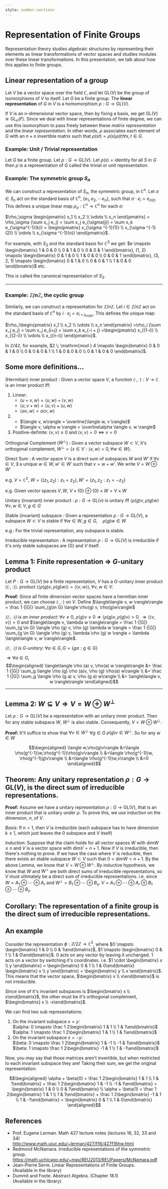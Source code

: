 ```yaml
---
style: number-sections
---
```


# Representation of Finite Groups

Representation theory studies algebraic structures by representing their
elements as linear transformations of vector spaces and studies modules over
these linear transformations. In this presentation, we talk about how this
applies to finite groups.

## Linear representation of a group

Let $V$ be a vector space over the field $\mathbb C$, and let $\mathrm{GL}(V)$
be the group of isomorphisms of $V$ to itself. Let $G$ be a finite group. The
**linear representation** of $G$ in $V$ is a homomorphism $\rho: G \to
\mathrm{GL}(V)$.

If $V$ is an $n$-dimensional vector space, then by fixing a basis, we get
$\mathrm{GL}(V) \cong \mathrm{GL}_n(F)$. Since we deal with linear
representations of finite degree, we can use this isomorphism to pass freely
between these *matrix representation* and the *linear representation*. In
other words, $\rho$ associates each element of $G$ with an $n\times n$
invertible matrix such that $\rho(st) = \rho(s)\rho(t) \forall s, t \in G$.

### Example: Unit / Trivial representation

Let $G$ be a finite group. Let $\rho: G \to \mathrm {GL}(V)$. Let $\rho(s) =
\text{identity}$ for all $S$ in $G$ then $\rho$ is a representation of $G$
called the trivial or unit representation.

### Example: The symmetric group $S_n$

We can construct a representation of $S_n$, the symmetric group, in
$\mathbb C^n$. Let $\sigma \in S_n$ act on the standard basis of $\mathbb C^n$,
$\{e_1, e_2, \cdots e_n\}$, such that $\sigma\cdot e_i = e_{\sigma(i)}$.
This defines a unique linear map $\rho_\sigma: \mathbb C^n \to \mathbb C^n$
for each $\sigma$:

$\rho_\sigma \begin{pmatrix} x_1 \\ x_2 \\ \vdots \\ x_n \end{pmatrix} =
\rho_\sigma (\sum x_j e_j) = \sum x_j e_{\sigma(j)} = \sum x_k e_{\sigma^{-1}(k)} =
\begin{pmatrix}
x_{\sigma ^{-1}(1)} \\
x_{\sigma ^{-1}(2)} \\
\vdots            \\
x_{\sigma ^{-1}(n)}
\end{pmatrix}$.

For example, with $S_3$ and the standard basis for $\mathbb C^3$ we get:
$e         \mapsto \begin{bmatrix} 1 & 0 & 0 \\ 0 & 1 & 0 \\ 0 & 0 & 1 \end{bmatrix},
 (1, 2)    \mapsto \begin{bmatrix} 0 & 1 & 0 \\ 1 & 0 & 0 \\ 0 & 0 & 1 \end{bmatrix},
 (3, 2, 1) \mapsto \begin{bmatrix} 0 & 1 & 0 \\ 0 & 0 & 1 \\ 1 & 0 & 0 \end{bmatrix}$
etc.

This is called the canonical representation of $S_3$.

---

### Example: $\mathbb Z / n \mathbb Z$, the cyclic group

Similarly, we can construct a representation for $\mathbb Z / n\mathbb Z$.
Let $i \in \mathbb Z / n\mathbb Z$ act on the standard basis of $\mathbb C^n$
by $i \cdot e_j = e_{i+j_{\mathrm{mod }n}}$. This defines the unique map:

$\rho_i\begin{pmatrix} x_1 \\ x_2 \\ \vdots \\ x_n \end{pmatrix}
=\rho_i (\sum x_j e_j) = \sum x_j e_{i+j} = \sum x_k e_{-i + j}
=\begin{pmatrix}
x_{(1-i)} \\
x_{(2-i)} \\
\vdots            \\
x_{(n-i)}
\end{pmatrix}$.

In $\mathbb Z / 4 \mathbb Z$, for example, $2 \; \mathrm{mod } 4 \mapsto \begin{bmatrix}
0 & 0 & 1 & 0 \\
0 & 0 & 0 & 1 \\
1 & 0 & 0 & 0 \\
0 & 1 & 0 & 0
\end{bmatrix}$.

## Some more definitions...

(Hermitian) inner product
: Given a vector space $V$, a function $\langle \cdot, \cdot \rangle: V \to \mathbb C$
  is an inner product iff:
  1. Linear:
     * $\langle u + v , w \rangle = \langle u, w \rangle + \langle v, w \rangle$
     * $\langle u, v + w \rangle = \langle u, v \rangle + \langle u, w \rangle$
     * $\langle \alpha v, w \rangle =  \alpha \langle v, w \rangle$
  2. * $\langle v, w\rangle = \overline{\langle w, v \rangle}$
     * $\langle v, \alpha w \rangle =  \overline\alpha \langle v, w \rangle$
  3. Positive-definite: $\langle v, v\rangle \ge 0$ and $\langle v, v \rangle =
     0 \Longleftrightarrow v = 0$

Orthogonal Complement ($W^{\perp}$)
: Given a vector subspace $W \subset V$, it's orthogonal complement,
  $W^{\perp} = \{ x \in V: \langle x, w \rangle = 0, \forall w \in W \}$.

Direct Sum
: A vector space $V$ is a direct sum of subspaces $W$ and $W'$ if $\forall v \in
  V, \exists$ a unique $w \in W, w' \in W'$ such that $v = w + w'$. We write $V =
  W \oplus W'$

  e.g. $V = \mathbb C^2$, $W = \{(z_1, z_2)  : z_1 = z_2 \}, W' = \{ z_1, z_2  :
  z_1 = -z_2 \}$

  e.g. Given vector spaces $V, W$, $V \times \{0\} \oplus \{0\}\times W = V
  \times W$

Unitary (invariant) inner product
: $\rho : G \to \mathrm{GL} (v)$ is  unitary iff $\langle \rho(g) v, \rho (g) w\rangle \forall v, w \in V, g \in G$

Stable (invariant) subspace
: Given a representation $\rho: G \to \mathrm{GL}(V)$, a subspace $W \subset V$ is
  stable if $\forall w \in W, g \in G, \quad \rho(g) w \in W$

  e.g.: For the trivial representation, any subspace is stable.

Irreducible representation
: A representation $\rho: G \to \mathrm{GL}(V)$ is irreducible if it's only stable
  subspaces are $\{0\}$ and $V$ itself.

## Lemma 1: Finite representation $\Longrightarrow$ $G$-unitary product

Let $P: G \to \mathrm{GL}(V)$ be a finite representation, $V$ has a $G$-unitary inner
product $\langle\langle \cdot, \cdot \rangle\rangle$.
product $\langle\langle \rho(g) v, \rho(g)w\rangle\rangle = \langle\langle v, w
\rangle\rangle, \forall v, w \in V$.

**Proof:** Since all finite dimension vector spaces have a hermitian inner
product, we can choose  $\langle\cdot, \cdot \rangle$ on
$V$. Define $\langle\langle v, w \rangle\rangle = \frac 1 {|G|} \sum_{g\in G}
\langle \rho(g) v, \rho(g)w\rangle$

*$\langle\langle \cdot , \cdot \rangle\rangle$ is an inner product:* $\forall v
\ne 0$, $\rho (g)v \ne 0 \Longrightarrow \langle \rho (g)v, \rho(g) v\rangle >
0$. $\Longrightarrow \langle\langle v, v \rangle\rangle > 0$
and $\langle\langle v, \lambda w \rangle\rangle
= \frac 1 {|G|} \sum_{g \in G} \langle \rho (g) v, \rho (g) \lambda w \rangle
= \frac 1 {|G|} \sum_{g \in G} \langle \rho (g) v, \lambda \rho (g) w \rangle
= \lambda \langle\langle v, w \rangle\rangle$.

*$\langle\langle \cdot, \cdot \rangle\rangle$ is $G$-unitary:* $\forall a \in G, G = \{ g a : g \in G \}$

$\Longrightarrow \forall a \in G$,
$$\begin{aligned}
\langle\langle \rho (a) v, \rho(a) w \rangle\rangle
&= \frac 1 {|G|} \sum_g \langle \rho (g) \rho (a)v, \rho (g) \rho(a) w\rangle \\
&= \frac 1 {|G|} \sum_g \langle \rho (g a) v, \rho (g a) w\rangle \\
&= \langle\langle v, w \rangle\rangle
\end{aligned}$$

---
##  Lemma 2: $W \subseteq V \Longrightarrow V = W \oplus W^{\perp}$

Let $\rho: G \to \mathrm{GL}(V)$ be a representation with an unitary inner product.
Then for any  stable subspace $W$, $W^{\perp}$ is also stable.
Consequently, $V=W\oplus W^{\perp}$.

**Proof:** It'll suffice to show that $\forall v \in W^{\perp}$ $\forall g \in
G$ $\rho(g)v\in W^{\perp}$. So for any $w\in W$

$$\begin{aligned}
\langle w,\rho(g)v\rangle
&=\langle \rho(g^{-1})w,\rho(g^{-1})\rho(g)v\rangle \\
&=\langle \rho(g^{-1})w, \rho(g^{-1}g)v\rangle \\
&=\langle \rho(g^{-1})w,v\rangle \\
&=0
\end{aligned}$$

## Theorem: Any unitary representation $\rho: G \to \mathrm{GL}(V)$, is the direct sum of irreducible representations.

**Proof:** Assume we have a unitary representation $\rho: G \to \mathrm{GL}(V)$,
that is an inner product that is unitary under $\rho$. To prove this, we use
induction on the dimension, $n$, of $V$.

*Basis:* If $n=1$, then $V$ is irreducible (each subspace has to have dimension
$k\leq 1$, which just leaves the $0$ subspace and $V$ itself)

*Induction:* Suppose that the claim holds
for all vector spaces $W$ with $\mathrm{dim}W\leq n$ and $V$ is a vector space with
$\mathrm{dim}V=n+1$. Now if $V$ is irreducible, then there's nothing to prove. If we have
the case where $V$ is reducible, then there exists an stable subspace
$W\subset V$ such that $0<\mathrm{dim}W<n+1$. By the above Lemma, we know that $V=W\oplus
W^{\perp}$. By inductive hypothesis, we know that $W$ and $W^{\perp}$ are both
direct sums of irreducible representations, so $V$ must ultimately be a direct
sum of irreducible representations. i.e. since $W=A_1\oplus\cdots\oplus A_r$ and
$W^{\perp}=B_1\oplus\cdots\oplus B_s$, $V=A_1\oplus\cdots\oplus A_r \oplus
B_1\oplus\cdots\oplus B_s$.

## Corollary: The representation of a finite group is the direct sum of irreducible representations.

## An example

Consider the representation $\phi: \mathbb Z / 2 \mathbb Z \to \mathbb C^2$,
where $0 \mapsto \begin{bmatrix} 1 & 0 \\ 0 & 1\end{bmatrix}$, $1 \mapsto
\begin{bmatrix} 0 & 1 \\ 1 & 0\end{bmatrix}$. $0$ acts on any vector by leaving
it unchanged. $1$ acts on a vector by switching it's coordinates. i.e. $1 \cdot
\begin{bmatrix} x \\ y \end{bmatrix} = \begin{bmatrix} 0 & 1 \\ 1 &
0\end{bmatrix} \begin{bmatrix} x \\ y \end{bmatrix} = \begin{bmatrix} y \\ x
\end{bmatrix}$. This means that the vector space, $\begin{bmatrix} x \\
x\end{bmatrix}$ is not irreducible.

Since one of it's invariant subspaces is $\begin{bmatrix} x \\ x\end{bmatrix}$,
the other must be it's orthogonal complement, $\begin{bmatrix} x \\ -x\end{bmatrix}$.

We can find two sub representations:
  1. On the invariant subspace $x = y$:  
     $\alpha: 0 \mapsto \frac 1 2\begin{bmatrix} 1 & 1 \\ 1 & 1\end{bmatrix}$  
     $\alpha: 1 \mapsto \frac 1 2\begin{bmatrix} 1 & 1 \\ 1 & 1\end{bmatrix}$
  2. On the invariant subspace $x = -y$:  
     $\beta: 0 \mapsto \frac 1 2\begin{bmatrix} 1 & -1 \\ -1 & 1\end{bmatrix}$  
     $\beta: 1 \mapsto \frac 1 2\begin{bmatrix} -1 & 1 \\ 1 & -1\end{bmatrix}$

Now, you may say that those matrices aren't invertible, but when restricted to
each invariant subspace they are! Taking their sum, we get the original
representation:

$$\begin{aligned}
\alpha + \beta(0)
        =   \frac 1 2\begin{bmatrix} 1 & 1 \\ 1 & 1\end{bmatrix}
          + \frac 1 2\begin{bmatrix} 1 & -1 \\ -1 & 1\end{bmatrix}
        =   \begin{bmatrix} 1 & 0 \\ 0 & 1\end{bmatrix} \\
\alpha + \beta(1)
        =   \frac 1 2\begin{bmatrix} 1 & 1 \\ 1 & 1\end{bmatrix}
          + \frac 1 2\begin{bmatrix} -1 & 1 \\ 1 & -1\end{bmatrix}
        =   \begin{bmatrix} 0 & 1 \\ 1 & 0\end{bmatrix}
\end{aligned}$$

## References

* Prof. Eugene Lerman. Math 427 lecture notes (lectures 16, 32, 33 and 34)  
  http://www.math.uiuc.edu/~lerman/427/f16/427f16hw.html
* Redmond McNamara. Irreducible representations of the symmetric group.  
  https://math.uchicago.edu/~may/REU2013/REUPapers/McNamara.pdf
* Jean-Pierre Serre. Linear Representations of Finite Groups.  
  (Available in the library)
* Dummit and Foote. Abstract Algebra. (Chapter 18.1)  
  (Available in the library)
